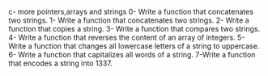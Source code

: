 c- more pointers,arrays and strings
0- Write a function that concatenates two strings.
1- Write a function that concatenates two strings.
2- Write a function that copies a string.
3- Write a function that compares two strings.
4- Write a function that reverses the content of an array of integers.
5- Write a function that changes all lowercase letters of a string to uppercase.
6- Write a function that capitalizes all words of a string.
7-Write a function that encodes a string into 1337.
